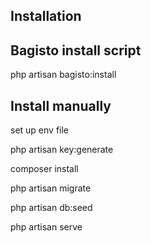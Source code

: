 ## Installation

## Bagisto install script 

php artisan bagisto:install

## Install manually

set up env file

php artisan key:generate

composer install

php artisan migrate

php artisan db:seed

php artisan serve

